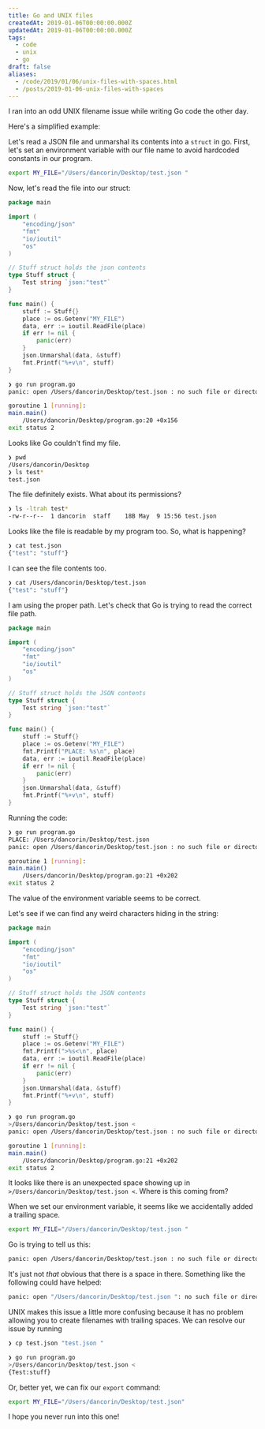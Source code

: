 ```yaml
---
title: Go and UNIX files
createdAt: 2019-01-06T00:00:00.000Z
updatedAt: 2019-01-06T00:00:00.000Z
tags:
  - code
  - unix
  - go
draft: false
aliases:
  - /code/2019/01/06/unix-files-with-spaces.html
  - /posts/2019-01-06-unix-files-with-spaces
---
```


I ran into an odd UNIX filename issue while writing Go code the other day.

Here's a simplified example:

Let's read a JSON file and unmarshal its contents into a `struct` in go. First, let's set an environment variable with our file name to avoid hardcoded constants in our program.

```sh
export MY_FILE="/Users/dancorin/Desktop/test.json "
```

Now, let's read the file into our struct:

```go
package main

import (
    "encoding/json"
    "fmt"
    "io/ioutil"
    "os"
)

// Stuff struct holds the json contents
type Stuff struct {
    Test string `json:"test"`
}

func main() {
    stuff := Stuff{}
    place := os.Getenv("MY_FILE")
    data, err := ioutil.ReadFile(place)
    if err != nil {
        panic(err)
    }
    json.Unmarshal(data, &stuff)
    fmt.Printf("%+v\n", stuff)
}
```

```sh
❯ go run program.go
panic: open /Users/dancorin/Desktop/test.json : no such file or directory

goroutine 1 [running]:
main.main()
    /Users/dancorin/Desktop/program.go:20 +0x156
exit status 2
```

Looks like Go couldn't find my file.

```sh
❯ pwd
/Users/dancorin/Desktop
❯ ls test*
test.json
```

The file definitely exists. What about its permissions?

```sh
❯ ls -ltrah test*
-rw-r--r--  1 dancorin  staff    18B May  9 15:56 test.json
```

Looks like the file is readable by my program too. So, what is happening?

```sh
❯ cat test.json
{"test": "stuff"}
```

I can see the file contents too.

```sh
❯ cat /Users/dancorin/Desktop/test.json
{"test": "stuff"}
```

I am using the proper path. Let's check that Go is trying to read the correct file path.

```go
package main

import (
    "encoding/json"
    "fmt"
    "io/ioutil"
    "os"
)

// Stuff struct holds the JSON contents
type Stuff struct {
    Test string `json:"test"`
}

func main() {
    stuff := Stuff{}
    place := os.Getenv("MY_FILE")
    fmt.Printf("PLACE: %s\n", place)
    data, err := ioutil.ReadFile(place)
    if err != nil {
        panic(err)
    }
    json.Unmarshal(data, &stuff)
    fmt.Printf("%+v\n", stuff)
}
```

Running the code:

```sh
❯ go run program.go
PLACE: /Users/dancorin/Desktop/test.json
panic: open /Users/dancorin/Desktop/test.json : no such file or directory

goroutine 1 [running]:
main.main()
    /Users/dancorin/Desktop/program.go:21 +0x202
exit status 2
```

The value of the environment variable seems to be correct.

Let's see if we can find any weird characters hiding in the string:

```go
package main

import (
    "encoding/json"
    "fmt"
    "io/ioutil"
    "os"
)

// Stuff struct holds the JSON contents
type Stuff struct {
    Test string `json:"test"`
}

func main() {
    stuff := Stuff{}
    place := os.Getenv("MY_FILE")
    fmt.Printf(">%s<\n", place)
    data, err := ioutil.ReadFile(place)
    if err != nil {
        panic(err)
    }
    json.Unmarshal(data, &stuff)
    fmt.Printf("%+v\n", stuff)
}
```

```sh
❯ go run program.go
>/Users/dancorin/Desktop/test.json <
panic: open /Users/dancorin/Desktop/test.json : no such file or directory

goroutine 1 [running]:
main.main()
    /Users/dancorin/Desktop/program.go:21 +0x202
exit status 2
```

It looks like there is an unexpected space showing up in ` >/Users/dancorin/Desktop/test.json <`. Where is this coming from?

When we set our environment variable, it seems like we accidentally added a trailing space.

```sh
export MY_FILE="/Users/dancorin/Desktop/test.json "
```

Go is trying to tell us this:

```sh
panic: open /Users/dancorin/Desktop/test.json : no such file or directory
```

It's just not _that_ obvious that there is a space in there. Something like the following could have helped:

```sh
panic: open "/Users/dancorin/Desktop/test.json ": no such file or directory
```

UNIX makes this issue a little more confusing because it has no problem allowing you to create filenames with trailing spaces. We can resolve our issue by running

```sh
❯ cp test.json "test.json "

❯ go run program.go
>/Users/dancorin/Desktop/test.json <
{Test:stuff}
```

Or, better yet, we can fix our `export` command:

```sh
export MY_FILE="/Users/dancorin/Desktop/test.json"
```

I hope you never run into this one!
